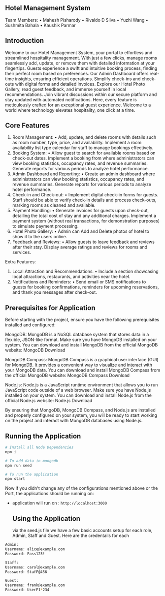 
## Hotel Management System

Team Members:
•	Mahesh Pisharody
•	Rivaldo D Silva
•	Yuzhi Wang
•	Sushmita Bahala
•	Kaushik Parmar

## Introduction

Welcome to our Hotel Management System, your portal to effortless and streamlined hospitality management. With just a few clicks, manage rooms seamlessly add, update, or remove them with detailed information at your fingertips. Guests experience a swift and intuitive booking process, finding their perfect room based on preferences. Our Admin Dashboard offers real-time insights, ensuring efficient operations. Simplify check-ins and check-outs with digital forms and detailed invoices. Explore our Hotel Photo Gallery, read guest feedback, and immerse yourself in local recommendations. Join vibrant discussions within our secure platform and stay updated with automated notifications. Here, every feature is meticulously crafted for an exceptional guest experience. Welcome to a world where technology elevates hospitality, one click at a time.

## Core Features

1.	Room Management:
•	Add, update, and delete rooms with details such as room number, type, price, and availability. Implement a room availability list type calendar for staff to manage bookings effectively.
2.	Booking System:
•	Allow guest to search for available rooms based on check-out dates. Implement a booking from where administrators can view booking statistics, occupancy rates, and revenue summaries. Generate reports for various periods to analyze hotel performance.
3.	Admin Dashboard and Reporting:
•	Create an admin dashboard where administrators can view booking statistics, occupancy rates, and revenue summaries. Generate reports for various periods to analyze hotel performance.
4.	Check-in and Check-out:
•	Implement digital check-in forms for guests. Staff should be able to verify check-in details and process check-outs, marking rooms as cleaned and available.
5.	Payment Handling:
•	Generate invoices for guests upon check-out, detailing the total cost of stay and any additional charges. Implement a payment system (without real transactions, for demonstration purposes) to simulate payment processing.
6.	Hotel Photo Gallery:
•	Admin can Add and Delete photos of hotel to show it to the users online.
7.	Feedback and Reviews:
•	Allow guests to leave feedback and reviews after their stay. Display average ratings and reviews for rooms and services.

Extra Features:
1.	Local Attraction and Recommendations:
•	Include a section showcasing local attractions, restaurants, and activities near the hotel.
2.	Notifications and Reminders:
•	Send email or SMS notifications to guests for booking confirmations, reminders for upcoming reservations, and thank you messages after check-out.

## Prerequisites for Application
Before starting with the project, ensure you have the following prerequisites installed and configured:

MongoDB: MongoDB is a NoSQL database system that stores data in a flexible, JSON-like format. Make sure you have MongoDB installed on your system. You can download and install MongoDB from the official MongoDB website: MongoDB Download

MongoDB Compass: MongoDB Compass is a graphical user interface (GUI) for MongoDB. It provides a convenient way to visualize and interact with your MongoDB data. You can download and install MongoDB Compass from the official MongoDB website: MongoDB Compass Download

Node.js: Node.js is a JavaScript runtime environment that allows you to run JavaScript code outside of a web browser. Make sure you have Node.js installed on your system. You can download and install Node.js from the official Node.js website: Node.js Download

By ensuring that MongoDB, MongoDB Compass, and Node.js are installed and properly configured on your system, you will be ready to start working on the project and interact with MongoDB databases using Node.js.


## Running the Application


```bash
# Install all Node Dependencies
npm i
```

```bash
# To add data in mongodb
npm run seed
```
```bash
# To run the application
npm start
```

Now if you didn't change any of the configurations mentioned above or the Port, the applications should be running on:
- application will run on : `http://localhost:3000`

  ## Using the Application

  via the seed.js file we have a few basic accounts setup for each role, Admin, Staff and Guest.
  Here are the credentails for each
```bash
Admin:
Username: alice@example.com
Password: Pass123!

Staff:
Username: carol@example.com
Password: StafF@456

Guest:
Username: frank@example.com
Password: UserF1*234
  ```


